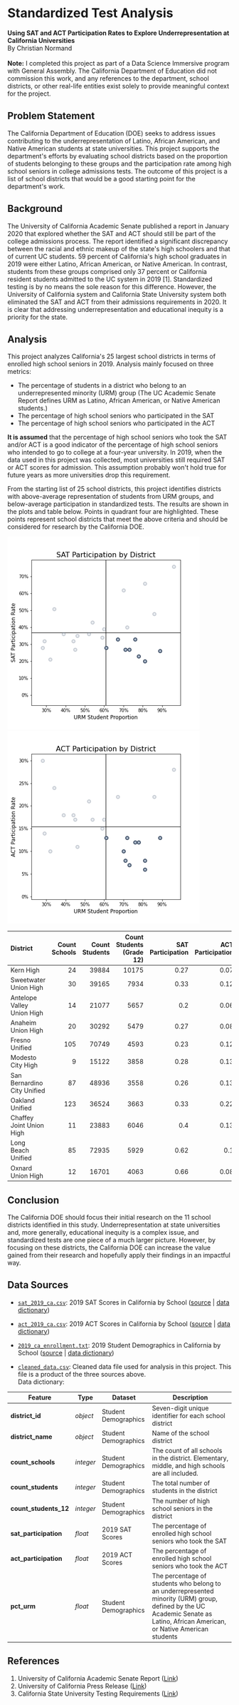# Standardized Test Analysis
**Using SAT and ACT Participation Rates to Explore Underrepresentation at California Universities**
<br>By Christian Normand
<br><br>**Note:** I completed this project as part of a Data Science Immersive
program with General Assembly. The California Department of Education did not
commission this work, and any references to the department, school districts,
or other real-life entities exist solely to provide meaningful context for the
project.

## Problem Statement
The California Department of Education (DOE) seeks to address issues contributing to the underrepresentation of Latino, African American, and Native American students at state universities. This project supports the department's efforts by evaluating school districts based on the proportion of students belonging to these groups and the participation rate among high school seniors in college admissions tests. The outcome of this project is a list of school districts that would be a good starting point for the department's work.

## Background
The University of California Academic Senate published a report in January 2020 that explored whether the SAT and ACT should still be part of the college admissions process. The report identified a significant discrepancy between the racial and ethnic makeup of the state's high schoolers and that of current UC students. 59 percent of California's high school graduates in 2019 were either Latino, African American, or Native American. In contrast, students from these groups comprised only 37 percent or California resident students admitted to the UC system in 2019 [1]. Standardized testing is by no means the sole reason for this difference. However, the University of California system and California State University system both eliminated the SAT and ACT from their admissions requirements in 2020. It is clear that addressing underrepresentation and educational inequity is a priority for the state.

## Analysis
This project analyzes California's 25 largest school districts in terms of enrolled high school seniors in 2019. Analysis mainly focused on three metrics:
* The percentage of students in a district who belong to an underrepresented minority (URM) group (The UC Academic Senate Report defines URM as Latino, African American, or Native American students.)
* The percentage of high school seniors who participated in the SAT
* The percentage of high school seniors who participated in the ACT

**It is assumed** that the percentage of high school seniors who took the SAT and/or ACT is a good indicator of the percentage of high school seniors who intended to go to college at a four-year university. In 2019, when the data used in this project was collected, most universities still required SAT or ACT scores for admission. This assumption probably won't hold true for future years as more universities drop this requirement.

From the starting list of 25 school districts, this project identifies districts with above-average representation of students from URM groups, and below-average participation in standardized tests. The results are shown in the plots and table below. Points in quadrant four are highlighted. These points represent school districts that meet the above criteria and should be considered for research by the California DOE.

![SAT Participation](figures/sat_participation.png)
![ACT Participation](figures/act_participation.png)


| District                    |   Count Schools |   Count Students |   Count Students (Grade 12) |   SAT Participation |   ACT Participation |   Percent URM | Below Average Participation   |
|:----------------------------|----------------:|-----------------:|----------------------------:|--------------------:|--------------------:|--------------:|:------------------------------|
| Kern High                   |              24 |            39884 |                       10175 |                0.27 |                0.07 |          0.73 | SAT, ACT                      |
| Sweetwater Union High       |              30 |            39165 |                        7934 |                0.33 |                0.12 |          0.76 | SAT, ACT                      |
| Antelope Valley Union High  |              14 |            21077 |                        5657 |                0.2  |                0.06 |          0.81 | SAT, ACT                      |
| Anaheim Union High          |              20 |            30292 |                        5479 |                0.27 |                0.08 |          0.71 | SAT, ACT                      |
| Fresno Unified              |             105 |            70749 |                        4593 |                0.23 |                0.12 |          0.78 | SAT, ACT                      |
| Modesto City High           |               9 |            15122 |                        3858 |                0.28 |                0.13 |          0.61 | SAT, ACT                      |
| San Bernardino City Unified |              87 |            48936 |                        3558 |                0.26 |                0.13 |          0.89 | SAT, ACT                      |
| Oakland Unified             |             123 |            36524 |                        3663 |                0.33 |                0.22 |          0.67 | SAT                           |
| Chaffey Joint Union High    |              11 |            23883 |                        6046 |                0.4  |                0.13 |          0.72 | ACT                           |
| Long Beach Unified          |              85 |            72935 |                        5929 |                0.62 |                0.1  |          0.7  | ACT                           |
| Oxnard Union High           |              12 |            16701 |                        4063 |                0.66 |                0.08 |          0.81 | ACT                           |


## Conclusion
The California DOE should focus their initial research on the 11 school districts identified in this study. Underrepresentation at state universities and, more generally, educational inequity is a complex issue, and standardized tests are one piece of a much larger picture. However, by focusing on these districts, the California DOE can increase the value gained from their research and hopefully apply their findings in an impactful way.

## Data Sources
* [`sat_2019_ca.csv`](./data/sat_2019_ca.csv): 2019 SAT Scores in California by School ([source](https://www.cde.ca.gov/ds/sp/ai/) | [data dictionary](https://www.cde.ca.gov/ds/sp/ai/reclayoutsat19.asp))
* [`act_2019_ca.csv`](./data/act_2019_ca.csv): 2019 ACT Scores in California by School ([source](https://www.cde.ca.gov/ds/sp/ai/) | [data dictionary](https://www.cde.ca.gov/ds/sp/ai/reclayoutact19.asp))
* [`2019_ca_enrollment.txt`](./data/2019_ca_enrollment.txt): 2019 Student Demographics in California by School ([source](https://www.cde.ca.gov/ta/ac/cm/datafiles2019.asp) | [data dictionary](https://www.cde.ca.gov/ta/ac/cm/censusenroll19.asp))


* [`cleaned_data.csv`](./data/cleaned_data.csv): Cleaned data file used for analysis in this project. This file is a product of the three sources above.
<br>Data dictionary:


|Feature|Type|Dataset|Description|
|---|---|---|---|
|**district_id**|*object*|Student Demographics|Seven-digit unique identifier for each school district|
|**district_name**|*object*|Student Demographics|Name of the school district|
|**count_schools**|*integer*|Student Demographics|The count of all schools in the district. Elementary, middle, and high schools are all included.|
|**count_students**|*integer*|Student Demographics|The total number of students in the district|
|**count_students_12**|*integer*|Student Demographics|The number of high school seniors in the district|
|**sat_participation**|*float*|2019 SAT Scores|The percentage of enrolled high school seniors who took the SAT|
|**act_participation**|*float*|2019 ACT Scores|The percentage of enrolled high school seniors who took the ACT|
|**pct_urm**|*float*|Student Demographics|The percentage of students who belong to an underrepresented minority (URM) group, defined by the UC Academic Senate as Latino, African American, or Native American students|


## References
1. University of California Academic Senate Report ([Link](https://senate.universityofcalifornia.edu/_files/underreview/sttf-report.pdf))
2. University of California Press Release ([Link](https://www.universityofcalifornia.edu/press-room/university-california-board-regents-approves-changes-standardized-testing-requirement))
3. California State University Testing Requirements ([Link](https://www2.calstate.edu/apply/freshman/getting_into_the_csu/Pages/testing-requirements.aspx))
